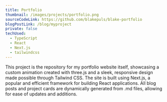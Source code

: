 ```yaml
---
title: Portfolio
thumbnail: /images/projects/portfolio.png
sourceCodeLink: https://github.com/blakepuls/blake-portfolio
blogPostLink: /blog/myproject
private: false
techUsed:
  - TypeScript
  - React
  - Next.js
  - tailwindcss
---
```


This project is the repository for my portfolio website itself, showcasing a custom animation created with three.js and a sleek, responsive design made possible through Tailwind CSS. The site is built using Next.js, a popular and efficient framework for building React applications. All blog posts and project cards are dynamically generated from .md files, allowing for ease of updates and additions.

